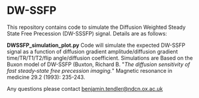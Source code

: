 # DW-SSFP
This repository contains code to simulate the Diffusion Weighted Steady State Free Precession (DW-SSSFP) signal. Details are as follows:

**DWSSFP_simulation_plot.py**
Code will simulate the expected DW-SSFP signal as a function of diffusion gradient amplitude/diffusion gradient time/TR/T1/T2/flip angle/diffusion coefficient. Simulations are Based on the Buxon model of DW-SSFP (Buxton, Richard B. "*The diffusion sensitivity of fast steady‐state free precession imaging.*" Magnetic resonance in medicine 29.2 (1993): 235-243.

Any questions please contact benjamin.tendler@ndcn.ox.ac.uk
